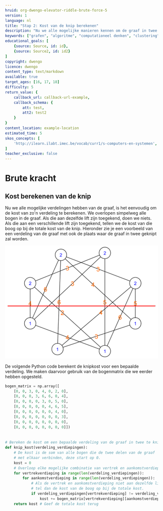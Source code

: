 ```yaml
---
hruid: org-dwengo-elevator-riddle-brute-force-5
version: 1
language: nl
title: "Stap 2: Kost van de knip berekenen"
description: "Nu we alle mogelijke manieren kennen om de graaf in twee te delen, moeten we voor elke opsplitsing de knip kost berekenen."
keywords: ["grafen", "algoritme", "computationeel denken", "clustering", "datastructuur", "brute force", "python"]
educational_goals: [
    {source: Source, id: id}, 
    {source: Source2, id: id2}
]
copyright: dwengo
licence: dwengo
content_type: text/markdown
available: true
target_ages: [16, 17, 18]
difficulty: 5
return_value: {
    callback_url: callback-url-example,
    callback_schema: {
        att: test,
        att2: test2
    }
}
content_location: example-location
estimated_time: 5
skos_concepts: [
    'http://ilearn.ilabt.imec.be/vocab/curr1/s-computers-en-systemen', 
]
teacher_exclusive: false
---
```

# Brute kracht

## Kost berekenen van de knip

Nu we alle mogelijke verdelingen hebben van de graaf, is het eenvoudig om de kost van zo'n verdeling te berekenen. We overlopen simpelweg alle bogen in de graaf. Als die aan dezelfde lift zijn toegekend, doen we niets. Als die aan een verschillende lift zijn toegekend, tellen we de kost van die boog op bij de totale kost van de knip. Hieronder zie je een voorbeeld van een verdeling van de graaf met ook de plaats waar de graaf in twee geknipt zal worden.

 ![Voorbeeld van een labeling van de graaf.](embed/verplaatsingen_chaos_labeled.png "Voorbeeld van een labeling van de graaf.")

 De volgende Python code berekent de knipkost voor een bepaalde verdeling. We maken daarvoor gebruik van de bogenmatrix die we eerder hebben opgesteld.

```python
bogen_matrix = np.array([
    [0, 0, 3, 0, 4, 0, 2, 0],
    [0, 0, 0, 3, 6, 6, 0, 4],
    [0, 0, 0, 0, 3, 0, 5, 0],
    [0, 0, 0, 0, 0, 4, 6, 5],
    [0, 0, 0, 0, 0, 0, 4, 0],
    [0, 0, 0, 0, 0, 0, 0, 3],
    [0, 0, 0, 0, 0, 0, 0, 0],
    [0, 0, 0, 0, 0, 0, 0, 0]])


# Bereken de kost om een bepaalde verdeling van de graaf in twee te knippen
def knip_kost(verdeling_verdiepingen):
    # De kost is de som van alle bogen die de twee delen van de graaf 
    # met elkaar verbinden, deze start op 0.
    kost = 0
    # Overloop elke mogelijke combinatie van vertrek en aankomstverdieping.
    for vertrekverdieping in range(len(verdeling_verdiepingen)):
        for aankomstverdieping in range(len(verdeling_verdiepingen)):
            # Als de vertrek en aankomstverdieping niet aan dezelfde lift zijn toegekend, 
            # tel dan de kost van de boog op bij de totale kost.
            if verdeling_verdiepingen[vertrekverdieping] != verdeling_verdiepingen[aankomstverdieping]:
                kost += bogen_matrix[vertrekverdieping][aankomstverdieping]
    return kost # Geef de totale kost terug
```
